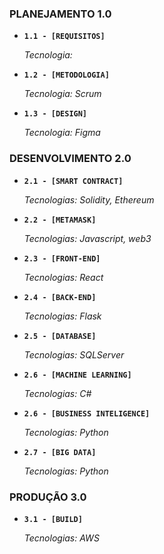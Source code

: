### PLANEJAMENTO 1.0
<ul>
  
  <li>
    <p><b><code>1.1 - [REQUISITOS] </code></b></p>
    <p><i> Tecnologia:  </i></p>
  </li>
  
  <li>
    <p><b><code>1.2 - [METODOLOGIA] </code></b></p>
    <p><i> Tecnologia: Scrum </i></p>
  </li> 
  
  <li>
    <p><b><code>1.3 - [DESIGN]   </code></b></p>
    <p><i> Tecnologia: Figma </i></p>
  </li>
  
</ul>



### DESENVOLVIMENTO 2.0
<ul>
  <li>
    <p><b><code>2.1 - [SMART CONTRACT]  </code></b></p>
    <p><i> Tecnologias: Solidity, Ethereum </i></p>
  </li>
  <li>
    <p><b><code>2.2 - [METAMASK]   </code></b></p>
    <p><i> Tecnologias: Javascript, web3 </i></p>
  </li> 
  
  <li>
    <p><b><code>2.3 - [FRONT-END]   </code></b></p>
    <p><i> Tecnologias: React </i></p>
  </li>
  
  <li>
    <p><b><code>2.4 - [BACK-END]    </code></b></p>
    <p><i> Tecnologias: Flask </i></p>
  </li>
  
  <li>
    <p><b><code>2.5 - [DATABASE]    </code></b></p>
    <p><i> Tecnologias: SQLServer </i></p>
  </li>
  
  <li>
    <p><b><code>2.6 - [MACHINE LEARNING]    </code></b></p>
    <p><i> Tecnologias: C# </i></p>
  </li>
  
  <li>
    <p><b><code>2.6 - [BUSINESS INTELIGENCE]    </code></b></p>
    <p><i> Tecnologias: Python </i></p>
  </li>
    
  <li>
    <p><b><code>2.7 - [BIG DATA]   </code></b></p>
    <p><i> Tecnologias: Python </i></p>
  </li>
  
</ul>

### PRODUÇÃO 3.0
<ul>
  
  <li>
    <p><b><code>3.1 - [BUILD]  </code></b></p>
    <p><i> Tecnologias: AWS </i></p>
  </li>
  
</ul>






